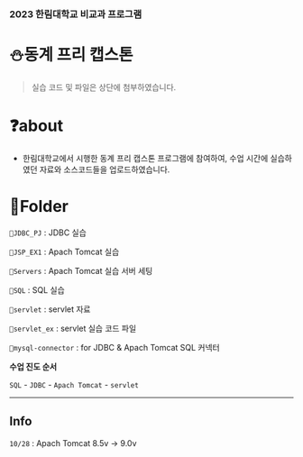 ### 2023 한림대학교 비교과 프로그램

# ⛄동계 프리 캡스톤

> 실습 코드 및 파일은 상단에 첨부하였습니다.
> 

# ❓about

- 한림대학교에서 시행한 동계 프리 캡스톤 프로그램에 참여하여, 수업 시간에 실습하였던 자료와 소스코드들을 업로드하였습니다.

# 📁Folder

` 📂JDBC_PJ ` :  JDBC 실습 

` 📂JSP_EX1 ` :  Apach Tomcat 실습

` 📂Servers ` :  Apach Tomcat 실습 서버 세팅

` 📂SQL ` :  SQL 실습 

` 📂servlet ` :  servlet 자료

` 📂servlet_ex ` :  servlet 실습 코드 파일 

` 📃mysql-connector ` : for JDBC & Apach Tomcat SQL 커넥터

**수업 진도 순서**

`SQL` - `JDBC` - `Apach Tomcat` - `servlet`

- - -
## Info
`10/28` : Apach Tomcat 8.5v -> 9.0v
